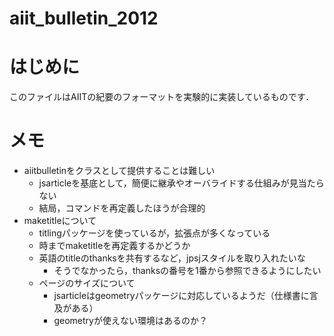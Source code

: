 aiit_bulletin_2012
==================

# はじめに
このファイルはAIITの紀要のフォーマットを実験的に実装しているものです．

# メモ

- aiitbulletinをクラスとして提供することは難しい
  - jsarticleを基底として，簡便に継承やオーバライドする仕組みが見当たらない
  - 結局，コマンドを再定義したほうが合理的
- maketitleについて
  - titlingパッケージを使っているが，拡張点が多くなっている
  - 時までmaketitleを再定義するかどうか
  - 英語のtitleのthanksを共有するなど，jpsjスタイルを取り入れたいな
    - そうでなかったら，thanksの番号を1番から参照できるようにしたい
  - ページのサイズについて
    - jsarticleはgeometryパッケージに対応しているようだ（仕様書に言及がある）
    - geometryが使えない環境はあるのか？

